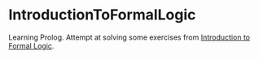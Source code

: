 # IntroductionToFormalLogic

Learning Prolog. Attempt at solving some exercises from [Introduction to Formal
Logic](https://www.amazon.com/Introduction-Formal-Logic-Peter-Smith-dp-0521008042/dp/0521008042).
